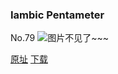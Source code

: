 ### Iambic Pentameter
No.79
![图片不见了~~~](https://imgs.xkcd.com/comics/iambic_pentameter.jpg)

[原址](https://xkcd.com//79) [下载](https://imgs.xkcd.com/comics/iambic_pentameter.jpg)

